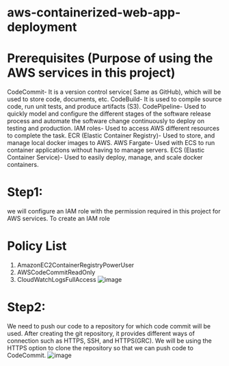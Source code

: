 # aws-containerized-web-app-deployment
# Prerequisites (Purpose of using the AWS services in this project)
CodeCommit- It is a version control service( Same as GitHub), which will be used to store code, documents, etc.
CodeBuild- It is used to compile source code, run unit tests, and produce artifacts (S3).
CodePipeline- Used to quickly model and configure the different stages of the software release process and automate the software change continuously to deploy on testing and production.
IAM roles- Used to access AWS different resources to complete the task.
ECR (Elastic Container Registry)- Used to store, and manage local docker images to AWS.
AWS Fargate- Used with ECS to run container applications without having to manage servers.
ECS (Elastic Container Service)- Used to easily deploy, manage, and scale docker containers.
# Step1:
 we will configure an IAM role with the permission required in this project for AWS services. To create an IAM role
# Policy List
1. AmazonEC2ContainerRegistryPowerUser
2. AWSCodeCommitReadOnly
3. CloudWatchLogsFullAccess
![image](https://github.com/Abrar-Akbar/aws-containerized-web-app-deployment/assets/62903208/0806398b-c59f-40a1-9271-5851628b1ded)
   
# Step2:
 We need to push our code to a repository for which code commit will be used. After creating the git repository, it provides different ways of connection such as HTTPS, SSH, and HTTPS(GRC). We will be using the HTTPS option to clone the repository so that we can push code to CodeCommit.
![image](https://github.com/Abrar-Akbar/aws-containerized-web-app-deployment/assets/62903208/9b8e9f77-d66e-4581-b83a-e03a710c7979)
